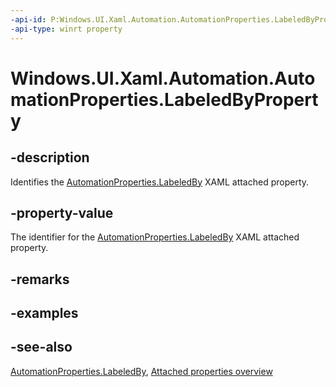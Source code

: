 ```yaml
---
-api-id: P:Windows.UI.Xaml.Automation.AutomationProperties.LabeledByProperty
-api-type: winrt property
---
```


<!-- Property syntax
public Windows.UI.Xaml.DependencyProperty LabeledByProperty { get; }
-->

# Windows.UI.Xaml.Automation.AutomationProperties.LabeledByProperty

## -description

Identifies the [AutomationProperties.LabeledBy](automationproperties_labeledby.md) XAML attached property.



## -property-value

The identifier for the [AutomationProperties.LabeledBy](automationproperties_labeledby.md) XAML attached property.

## -remarks

## -examples

## -see-also

[AutomationProperties.LabeledBy](automationproperties_labeledby.md), [Attached properties overview](/windows/uwp/xaml-platform/attached-properties-overview)
